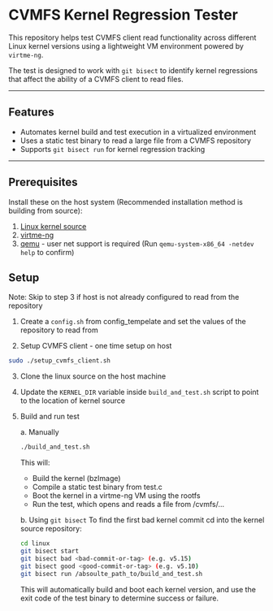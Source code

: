 # CVMFS Kernel Regression Tester

This repository helps test CVMFS client read functionality across different Linux kernel versions using a lightweight VM environment powered by `virtme-ng`.

The test is designed to work with `git bisect` to identify kernel regressions that affect the ability of a CVMFS client to read files.

---

## Features

- Automates kernel build and test execution in a virtualized environment
- Uses a static test binary to read a large file from a CVMFS repository
- Supports `git bisect run` for kernel regression tracking

---

## Prerequisites

Install these on the host system
(Recommended installation method is building from source):

1. [Linux kernel source](git.kernel.org/pub/scm/linux/kernel/git/torvalds/linux.git)
2. [virtme-ng](https://github.com/arighi/virtme-ng)
3. [qemu](https://www.qemu.org/download/) - user net support is required (Run `qemu-system-x86_64 -netdev help` to confirm)

## Setup

Note: Skip to step 3 if host is not already configured to read from the repository

1. Create a `config.sh` from config_tempelate and set the values of the repository to read from

2. Setup CVMFS client - one time setup on host
```bash
sudo ./setup_cvmfs_client.sh
```

3. Clone the linux source on the host machine

4. Update the `KERNEL_DIR` variable inside `build_and_test.sh` script to point to the location of kernel source

5. Build and run test

    a. Manually
    ```bash
    ./build_and_test.sh
    ```
    This will:
    - Build the kernel (bzImage)
    - Compile a static test binary from test.c
    - Boot the kernel in a virtme-ng VM using the rootfs
    - Run the test, which opens and reads a file from /cvmfs/...

    b. Using `git bisect`
    To find the first bad kernel commit cd into the kernel source repository:
    ```bash
    cd linux
    git bisect start
    git bisect bad <bad-commit-or-tag> (e.g. v5.15)
    git bisect good <good-commit-or-tag> (e.g. v5.10)
    git bisect run /absoulte_path_to/build_and_test.sh
    ```
    This will automatically build and boot each kernel version, and use the exit code of the test binary to determine success or failure.